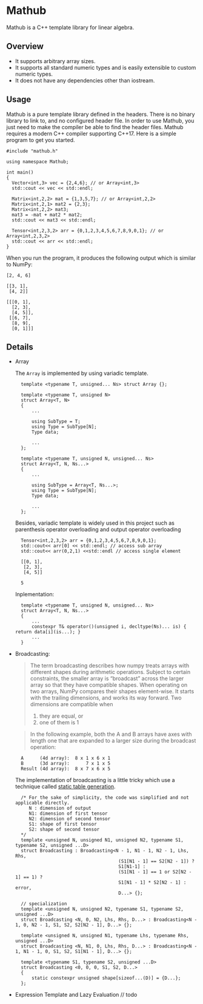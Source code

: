 # Mathub
Mathub is a C++ template library for linear algebra.

## Overview
* It supports arbitrary array sizes.
* It supports all standard numeric types and is easily extensible to custom numeric types.
* It does not have any dependencies other than iostream.

## Usage
Mathub is a pure template library defined in the headers. There is no binary library to link to, and no configured header file. In order to use Mathub, you just need to make the compiler be able to find the header files. Mathub requires a modern C++ compiler supporting C++17.
Here is a simple program to get you started.

    #include "mathub.h"
    
    using namespace Mathub;
    
    int main()
    {
      Vector<int,3> vec = {2,4,6}; // or Array<int,3>
      std::cout << vec << std::endl;
      
      Matrix<int,2,2> mat = {1,3,5,7}; // or Array<int,2,2>
      Matrix<int,2,1> mat2 = {2,3};
      Matrix<int,2,2> mat3;
      mat3 = -mat + mat2 * mat2;
      std::cout << mat3 << std::endl;
      
      Tensor<int,2,3,2> arr = {0,1,2,3,4,5,6,7,8,9,0,1}; // or Array<int,2,3,2>
      std::cout << arr << std::endl;
    }
When you run the program, it produces the following output which is similar to NumPy:
    
    [2, 4, 6]

    [[3, 1],
     [4, 2]]

    [[[0, 1],
      [2, 3],
      [4, 5]],
     [[6, 7],
      [8, 9],
      [0, 1]]]

## Details
* Array

    The `Array` is implemented by using variadic template.

        template <typename T, unsigned... Ns> struct Array {};
    
        template <typename T, unsigned N>
        struct Array<T, N>
        {
            ...
      
            using SubType = T;
            using Type = SubType[N];
            Type data;
      
            ...
        };

        template <typename T, unsigned N, unsigned... Ns>
        struct Array<T, N, Ns...>
        {
            ...
        
            using SubType = Array<T, Ns...>;
            using Type = SubType[N];
            Type data;
        
            ...
        };
    
    Besides, variadic template is widely used in this project such as parenthesis operator overloading and output operator overloading

        Tensor<int,2,3,2> arr = {0,1,2,3,4,5,6,7,8,9,0,1};
        std::cout<< arr[0] << std::endl; // access sub array
        std::cout<< arr(0,2,1) <<std::endl // access single element
    
        [[0, 1],
         [2, 3],
         [4, 5]]
     
        5
    Inplementation:

        template <typename T, unsigned N, unsigned... Ns>
        struct Array<T, N, Ns...>
        {
            ...
            constexpr T& operator()(unsigned i, decltype(Ns)... is) { return data[i](is...); }
            ...
        }
    
* Broadcasting:
    > The term broadcasting describes how numpy treats arrays with different shapes during arithmetic operations. Subject to certain constraints, the smaller array is “broadcast” across the larger array so that they have compatible shapes.
    > When operating on two arrays, NumPy compares their shapes element-wise. It starts with the trailing dimensions, and works its way forward. Two dimensions are compatible when
    >   1. they are equal, or
    >   2. one of them is 1

    >   In the following example, both the A and B arrays have axes with length one that are expanded to a larger size during the broadcast operation:

        A      (4d array):  8 x 1 x 6 x 1
        B      (3d array):      7 x 1 x 5
        Result (4d array):  8 x 7 x 6 x 5

    The implementation of broadcasting is a little tricky which use a technique called [static table generation](https://en.wikipedia.org/wiki/Template_metaprogramming#Static_Table_Generation).
    
        /* For the sake of simplicity, the code was simplified and not applicable directly.
           N : dimension of output
           N1: dimension of first tensor
           N2: dimension of second tensor
           S1: shape of first tensor
           S2: shape of second tensor
        */
        template <unsigned N, unsigned N1, unsigned N2, typename S1, typename S2, unsigned ...D>
        struct Broadcasting : Broadcasting<N - 1, N1 - 1, N2 - 1, Lhs, Rhs,
                                            (S1[N1 - 1] == S2[N2 - 1]) ? 
                                            S1[N1-1] : 
                                            (S1[N1 - 1] == 1 or S2[N2 - 1] == 1) ? 
                                            S1[N1 - 1] * S2[N2 - 1] : error,
                                            D...> {};
                                            
        // specialization                                    
        template <unsigned N, unsigned N2, typename S1, typename S2, unsigned ...D>
        struct Broadcasting <N, 0, N2, Lhs, Rhs, D...> : Broadcasting<N - 1, 0, N2 - 1, S1, S2, S2[N2 - 1], D...> {};

        template <unsigned N, unsigned N1, typename Lhs, typename Rhs, unsigned ...D>
        struct Broadcasting <N, N1, 0, Lhs, Rhs, D...> : Broadcasting<N - 1, N1 - 1, 0, S1, S2, S1[N1 - 1], D...> {};

        template <typename S1, typename S2, unsigned ...D>
        struct Broadcasting <0, 0, 0, S1, S2, D...>
        {
            static constexpr unsigned shape[sizeof...(D)] = {D...};
        };


* Expression Template and Lazy Evaluation
// todo

